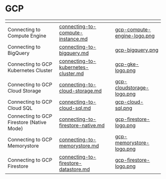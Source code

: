 # GCP

<table data-view="cards">
	<thead>
		<tr>
			<th></th>
			<th data-hidden data-card-target data-type="content-ref"></th>
			<th data-hidden data-card-cover data-type="files"></th>
		</tr>
	</thead>
	<tbody>
		<tr>
			<td>Connecting to Compute Engine</td>
			<td>
				<a href="connecting-to-compute-instance.md">connecting-to-compute-instance.md</a>
			</td>
			<td>
				<a href="../../../.gitbook/assets/gcp-compute-engine-logo.png">gcp-compute-engine-logo.png</a>
			</td>
		</tr>
		<tr>
			<td>Connecting to BigQuery</td>
			<td>
				<a href="connecting-to-bigquery.md">connecting-to-bigquery.md</a>
			</td>
			<td>
				<a href="../../../.gitbook/assets/gcp-bigquery.png">gcp-bigquery.png</a>
			</td>
		</tr>
		<tr>
			<td>Connecting to GCP Kubernetes Cluster</td>
			<td>
				<a href="connecting-to-kubernetes-cluster.md">connecting-to-kubernetes-cluster.md</a>
			</td>
			<td>
				<a href="../../../.gitbook/assets/gcp-gke-logo.png">gcp-gke-logo.png</a>
			</td>
		</tr>
		<tr>
			<td>Connecting to GCP Cloud Storage</td>
			<td>
				<a href="connecting-to-cloud-storage.md">connecting-to-cloud-storage.md</a>
			</td>
			<td>
				<a href="../../../.gitbook/assets/gcp-cloudstorage-logo.png">gcp-cloudstorage-logo.png</a>
			</td>
		</tr>
		<tr>
			<td>Connecting to GCP Cloud SQL</td>
			<td>
				<a href="connecting-to-cloud-sql.md">connecting-to-cloud-sql.md</a>
			</td>
			<td>
				<a href="../../../.gitbook/assets/gcp-cloud-sql.png">gcp-cloud-sql.png</a>
			</td>
		</tr>
		<tr>
			<td>Connecting to GCP Firestore (Native Mode)</td>
			<td>
				<a href="connecting-to-firestore-native.md">connecting-to-firestore-native.md</a>
			</td>
			<td>
				<a href="../../../.gitbook/assets/gcp-firestore-logo.png">gcp-firestore-logo.png</a>
        </tr>
        <td>Connecting to GCP Memorystore</td>
			<td>
				<a href="connecting-to-memorystore.md">connecting-to-memorystore.md</a>
			</td>
			<td>
				<a href="../../../.gitbook/assets/gcp-memorystore-logo.png">gcp-memorystore-logo.png</a>
			</td>
		</tr>
		<tr>
			<td>Connecting to GCP Firestore</td>
			<td>
				<a href="connecting-to-firestore-datastore.md">connecting-to-firestore-datastore.md</a>
			</td>
			<td>
				<a href="../../../.gitbook/assets/gcp-firestore-logo.png">gcp-firestore-logo.png</a>
			</td>
		</tr>
	</tbody>
</table>
